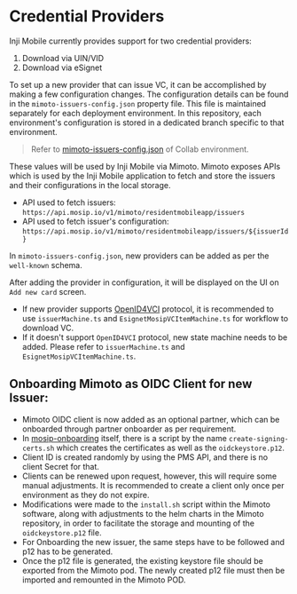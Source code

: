 # Credential Providers

Inji Mobile currently provides support for two credential providers:

1. Download via UIN/VID
2. Download via eSignet

To set up a new provider that can issue VC, it can be accomplished by making a few configuration changes. The configuration details can be found in the `mimoto-issuers-config.json` property file. This file is maintained separately for each deployment environment. In this repository, each environment's configuration is stored in a dedicated branch specific to that environment.

> Refer to [mimoto-issuers-config.json](https://github.com/mosip/mosip-config/blob/collab/mimoto-issuers-config.json) of Collab environment.

These values will be used by Inji Mobile via Mimoto. Mimoto exposes APIs which is used by the Inji Mobile application to fetch and store the issuers and their configurations in the local storage.

* API used to fetch issuers: `https://api.mosip.io/v1/mimoto/residentmobileapp/issuers`
* API used to fetch issuer's configuration: `https://api.mosip.io/v1/mimoto/residentmobileapp/issuers/${issuerId}`

In `mimoto-issuers-config.json`, new providers can be added as per the `well-known` schema.

After adding the provider in configuration, it will be displayed on the UI on `Add new card` screen.

* If new provider supports [OpenID4VCI](https://openid.net/specs/openid-4-verifiable-credential-issuance-1\_0.html) protocol, it is recommended to use `issuerMachine.ts` and `EsignetMosipVCItemMachine.ts` for workflow to download VC.
* If it doesn't support `OpenID4VCI` protocol, new state machine needs to be added. Please refer to `issuerMachine.ts` and `EsignetMosipVCItemMachine.ts`.

## Onboarding Mimoto as OIDC Client for new Issuer:

* Mimoto OIDC client is now added as an optional partner, which can be onboarded through partner onboarder as per requirement.
* In [mosip-onboarding](https://github.com/mosip/mosip-onboarding) itself, there is a script by the name `create-signing-certs.sh` which creates the certificates as well as the `oidckeystore.p12`.
* Client ID is created randomly by using the PMS API, and there is no client Secret for that.
* Clients can be renewed upon request, however, this will require some manual adjustments. It is recommended to create a client only once per environment as they do not expire.
* Modifications were made to the `install.sh` script within the Mimoto software, along with adjustments to the helm charts in the Mimoto repository, in order to facilitate the storage and mounting of the `oidckeystore.p12` file.
* For Onboarding the new issuer, the same steps have to be followed and p12 has to be generated.
* Once the p12 file is generated, the existing keystore file should be exported from the Mimoto pod. The newly created p12 file must then be imported and remounted in the Mimoto POD.

